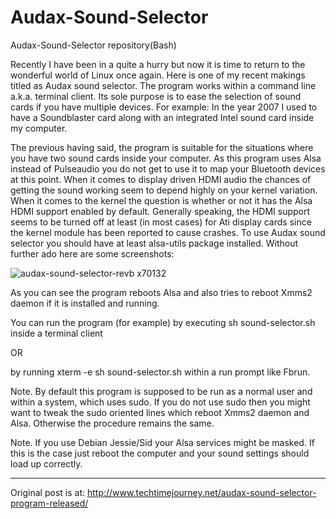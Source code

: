 # Audax-Sound-Selector
Audax-Sound-Selector repository(Bash)


Recently I have been in a quite a hurry but now it is time to return to the wonderful world of Linux once again. Here is one of my recent makings titled as Audax sound selector. The program works within a command line a.k.a. terminal client.  Its sole purpose is to ease the selection of sound cards if you have multiple devices. For example: In the year 2007 I used to have a Soundblaster card along with an integrated Intel sound card inside my computer.

The previous having said, the program is suitable for the situations where you have two sound cards inside your computer. As this program uses Alsa instead of Pulseaudio you do not get to use it to map your Bluetooth devices at this point. When it comes to display driven HDMI audio the chances of getting the sound working seem to depend highly on your kernel variation. When it comes to the kernel the question is whether or not it has the Alsa HDMI support enabled by default. Generally speaking, the HDMI support seems to be turned off at least (in most cases) for Ati display cards since the kernel module has been reported to cause crashes. To use Audax sound selector you should have at least alsa-utils package installed. Without further ado here are some screenshots:

![audax-sound-selector-revb x70132](https://user-images.githubusercontent.com/29865797/28172499-6078d278-67f4-11e7-8cfe-a5bc19c8dee3.png)

As you can see the program reboots Alsa and also tries to reboot Xmms2 daemon if it is installed and running.

You can run the program (for example) by executing sh sound-selector.sh inside a terminal client

OR

by running xterm -e sh sound-selector.sh within a run prompt like Fbrun.

Note. By default this program is supposed to be run as a normal user and within a system, which uses sudo. If you do not use sudo then you might want to tweak the sudo oriented lines which reboot Xmms2 daemon and Alsa. Otherwise the procedure remains the same.

Note. If you use Debian Jessie/Sid your Alsa services might be masked. If this is the case just reboot the computer and your sound settings should load up correctly.

_________________________________
Original post is at:
http://www.techtimejourney.net/audax-sound-selector-program-released/
